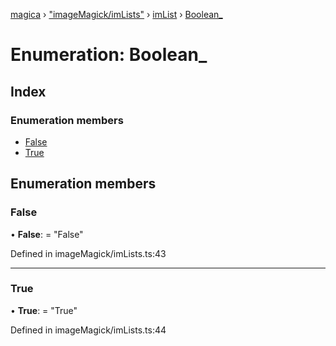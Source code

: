 [magica](../README.md) › ["imageMagick/imLists"](../modules/_imagemagick_imlists_.md) › [imList](../modules/_imagemagick_imlists_.imlist.md) › [Boolean_](_imagemagick_imlists_.imlist.boolean_.md)

# Enumeration: Boolean_

## Index

### Enumeration members

* [False](_imagemagick_imlists_.imlist.boolean_.md#false)
* [True](_imagemagick_imlists_.imlist.boolean_.md#true)

## Enumeration members

###  False

• **False**: = "False"

Defined in imageMagick/imLists.ts:43

___

###  True

• **True**: = "True"

Defined in imageMagick/imLists.ts:44
